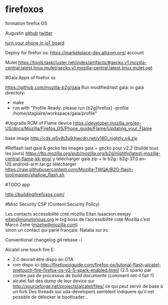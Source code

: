 # firefoxos
formation firefox OS

Augustin
[github](https://github.com/autra)
[twitter](https://twitter.com/autra42)


[turn your phone in ioT board](http://janos.io)

Deploy for firefox os:
https://marketplace-dev.allizom.org/ account

Mulet
https://tools.taskcluster.net/index/artifacts/#gecko.v1.mozilla-central.latest.linux.mulet/gecko.v1.mozilla-central.latest.linux.mulet.opt

#Gaia
Apps of firefox os

https://github.com/mozilla-b2g/gaia 
Run modified/last gaia: 
in gaia directory:
 - make
 - run with "Profile Ready: please run [b2g|firefox] -profile /home/stagiaire/workspace/gaia/profile"

#Upgrade ROM of Flame device
https://developer.mozilla.org/en-US/docs/Mozilla/Firefox_OS/Phone_guide/Flame/Updating_your_Flame

base image
http://cds.w5v8t3u9.hwcdn.net/v18D_nightly_v4.zip

#Reflash last gaia & gecko
les images gaia + gecko pour v2.2 (buildé tous les jours)
https://ftp.mozilla.org/pub/mozilla.org/b2g/nightly/latest-mozilla-central-flame-kk-eng/
y télécharger gaia.zip + le b2g : b2g-37.0.en-US.android-arm.tar.gz
télécharger https://raw.githubusercontent.com/Mozilla-TWQA/B2G-flash-tool/master/shallow_flash.sh

#TODO app

http://buildingfirefoxos.com/



#Misc
Security
CSP (Content Security Policy)

Les contacts accessibilité coté mozilla
Eitan Isaacson  eeejay eitan@monotonous.org
le big boss de l’accessibilité coté Mozilla c’est Marco Zehe (mzehe@mozilla.com)       
sinon un contact qui parle français: Natalia sur irc    


Conventional changelog
git rebase -i


Alcatel one touch fire E:
- 2.0 devrait être dispo en OTA
- rom dispo ici http://firefoxosguide.com/firefox-os/tutorial-flash-alcatel-onetouch-fire-firefox-os-v2-5-spark-enabled.html/ (2.5 spark) par contre pas de processus de build documenté (comment ont-il fait ?)
- alcatel fait des dump de leur device sur 
http://sourceforge.net/projects/alcatel/files/
ce qui peut servir de base à un fork
Des threads sur xda-developers semblent indiquere qu'il est possible de délocker le bootloader...

